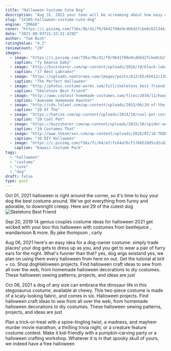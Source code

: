 ```yaml
---
title: "Halloween Costume Cute Dog"
description: "Aug 31, 2021 your teen will be screaming about how easy and cute this halloween costume is. Drew barrymores memorable character in the scary halloween movie scream has never looked better. 8  32"
slug: "14105-halloween-costume-cute-dog"
engine: "IMAGE"
cover: "https://i.pinimg.com/736x/9b/41/f9/9b41f98e9cdb6d2fcbe0cb2134e3f9b6--ty-beanie-beanie-babies.jpg"
date: "2021-09-03T21:33:32.429Z"
author: "Tom Bush"
ratingValue: "4.3"
reviewCount: "20"
images:
  - image: "https://i.pinimg.com/736x/9b/41/f9/9b41f98e9cdb6d2fcbe0cb2134e3f9b6--ty-beanie-beanie-babies.jpg"
    caption: "Ty beanie baby"
  - image: "http://buzzsharer.com/wp-content/uploads/2016/10/black-labrador-costume.jpg"
    caption: "17 Best Labrador"
  - image: "https://uploads.neatorama.com/images/posts/612/65/65612/1380528648-0.jpg"
    caption: "The Perfect Halloween"
  - image: "http://photos.costume-works.com/full/skeletons_best_friend.jpg"
    caption: "Skeletons Best Friend"
  - image: "http://www.coolest-homemade-costumes.com/files/2016/11/haunter-pokemon-costume-gotta-catch-em-all-154233.jpg"
    caption: "Awesome Homemade Haunter"
  - image: "http://cdn.lolwot.com/wp-content/uploads/2015/06/20-of-the-best-dog-costumes-you-will-ever-see-1.jpg"
    caption: "20 Of The"
  - image: "https://hative.com/wp-content/uploads/2014/10/cool-pet-costumes/8-cool-pet-costumes.jpg"
    caption: "20 Cool Pet"
  - image: "https://buzzsharer.com/wp-content/uploads/2015/10/spider-web-labrador.jpg"
    caption: "19 Costumes That"
  - image: "http://www.thexerxes.com/wp-content/uploads/2016/07/18-TEDDY-BEAR-COSTUME.jpg"
    caption: "30 DIY Halloween"
  - image: "https://i.pinimg.com/736x/fc/64/a7/fc64a76cf1766520d5cd2c82c136c017--kawaii-art-kawaii-style.jpg"
    caption: "Kawaii Costume Pack"
tags:
  - "halloween"
  - "costume"
  - "cute"
  - "dog"
draft: false
type: post
---
```


Oct 01, 2021 halloween is right around the corner, so it's time to buy your dog the best costume around. We've got everything from funny and adorable, to downright creepy. Here are 29 of the cutest dog
![Skeletons Best Friend](http://photos.costume-works.com/full/skeletons_best_friend.jpg "Skeletons Best Friend")

Sep 20, 2019 14 genius couples costume ideas for halloween 2021 get wicked with your boo this halloween with costumes from beetlejuice , wandavision &amp; more. By jake thompson , carly
<!--inArticleAds-->

<!--galleryOne-->

Aug 06, 2021 here's an easy idea for a dog-owner costume: simply trade places! your dog gets to dress up as you, and you get to wear a pair of furry ears for the night. What's funnier than that? yes, dog wigs existand yes, we plan on using them every halloween from here on out. Get the tutorial at brit + co. Shop dogHalloween projects. Find halloween craft ideas to sew from all over the web, from homemade halloween decorations to diy costumes. These halloween sewing patterns, projects, and ideas are just
<!--inArticleAds-->

<!--galleryTwo-->

Oct 08, 2021 a dog of any size can embrace the dinosaur life in this stegosaurus costume, available at chewy. This two-piece costume is made of a scaly-looking fabric, and comes in six. Halloween projects. Find halloween craft ideas to sew from all over the web, from homemade halloween decorations to diy costumes. These halloween sewing patterns, projects, and ideas are just
<!--galleryThree-->

Plan a trick-or-treat with a spine-tingling twist, a madness, and mayhem murder movie marathon, a thrilling trivia night, or a creature feature costume contest. Make it kid-friendly with a pumpkin-carving party or a halloween crafting workshop. Whatever it is in that spooky skull of yours, we indeed have a free halloween